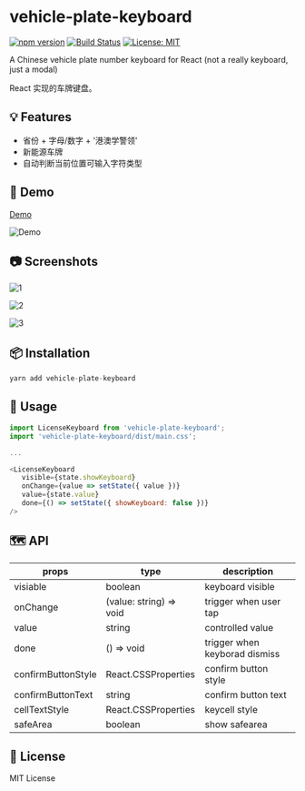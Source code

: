 # vehicle-plate-keyboard

[![npm version](https://badge.fury.io/js/vehicle-plate-keyboard.svg)](//npmjs.com/package/vehicle-plate-keyboard) [![Build Status](https://travis-ci.com/LiuuY/vehicle-plate-keyboard.svg?branch=master)](https://travis-ci.com/LiuuY/vehicle-plate-keyboard) [![License: MIT](https://img.shields.io/badge/License-MIT-yellow.svg)](https://opensource.org/licenses/MIT)

A Chinese vehicle plate number keyboard for React (not a really keyboard, just a modal)

React 实现的车牌键盘。

## 💡 Features

- 省份 + 字母/数字 + '港澳学警领'
- 新能源车牌
- 自动判断当前位置可输入字符类型

## 🚗 Demo

[Demo](https://codesandbox.io/s/vehicle-plate-keyboard-demo-xxdlv)

![Demo](https://raw.githubusercontent.com/LiuuY/vehicle-plate-keyboard/master/demo.gif)

## 📷 Screenshots

![1](https://raw.githubusercontent.com/LiuuY/vehicle-plate-keyboard/master/screenshots/keyboard1.png)

![2](https://raw.githubusercontent.com/LiuuY/vehicle-plate-keyboard/master/screenshots/keyboard2.png)

![3](https://raw.githubusercontent.com/LiuuY/vehicle-plate-keyboard/master/screenshots/keyboard3.png)

## 📦 Installation

```Javascript
yarn add vehicle-plate-keyboard
```

## 🔨 Usage

```JavaScript
import LicenseKeyboard from 'vehicle-plate-keyboard';
import 'vehicle-plate-keyboard/dist/main.css';

...

<LicenseKeyboard
   visible={state.showKeyboard}
   onChange={value => setState({ value })}
   value={state.value}
   done={() => setState({ showKeyboard: false })}
/>
```

## 🗺 API

| props              | type                    | description                   |
| ------------------ | ----------------------- | ----------------------------- |
| visiable           | boolean                 | keyboard visible              |
| onChange           | (value: string) => void | trigger when user tap         |
| value              | string                  | controlled value              |
| done               | () => void              | trigger when keyborad dismiss |
| confirmButtonStyle | React.CSSProperties     | confirm button style          |
| confirmButtonText  | string                  | confirm button text           |
| cellTextStyle      | React.CSSProperties     | keycell style                 |
| safeArea           | boolean                 | show safearea                 |

## 📝 License

MIT License
